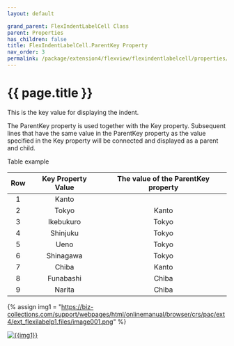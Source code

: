 ```yaml
---
layout: default

grand_parent: FlexIndentLabelCell Class
parent: Properties
has_children: false
title: FlexIndentLabelCell.ParentKey Property
nav_order: 3
permalink: /package/extension4/flexview/flexindentlabelcell/properties/parentkey
---
```

# {{ page.title }}

This is the key value for displaying the indent.

The ParentKey property is used together with the Key property. Subsequent lines that have the same value in the ParentKey property as the value specified in the Key property will be connected and displayed as a parent and child.

Table example

| Row | Key Property Value | The value of the ParentKey property |
|:---:|:--------------------:|:-------------------------------------:|
|  1  | Kanto              |                                     |
|  2  | Tokyo              | Kanto                               |
|  3  | Ikebukuro          | Tokyo                               |
|  4  | Shinjuku           | Tokyo                               |
|  5  | Ueno               | Tokyo                               |
|  6  | Shinagawa          | Tokyo                               |
|  7  | Chiba              | Kanto                               |
|  8  | Funabashi          | Chiba                               |
|  9  | Narita             | Chiba                               |

{% assign img1 = "https://biz-collections.com/support/webpages/html/onlinemanual/browser/crs/pac/ext4/ext_flexilabelp1.files/image001.png" %}

<a href="{{ img1 }}" target="_blank"> <img src="{{ img1 }}" alt="{{img1}}"></a>